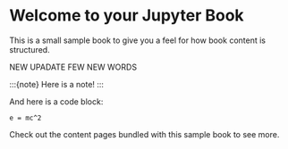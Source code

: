 # Welcome to your Jupyter Book

This is a small sample book to give you a feel for how book content is
structured.

NEW UPADATE 
FEW NEW WORDS

:::{note}
Here is a note!
:::

And here is a code block:

```
e = mc^2
```

Check out the content pages bundled with this sample book to see more.
